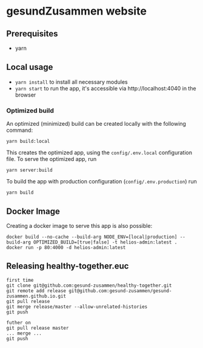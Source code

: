 # gesundZusammen website

## Prerequisites

- yarn

## Local usage

- `yarn install` to install all necessary modules
- `yarn start` to run the app, it's accessible via http://localhost:4040 in the browser

### Optimized build

An optimized (minimized) build can be created locally with the following command:

```
yarn build:local
```

This creates the optimized app, using the `config/.env.local` configuration file. To serve the optimized app, run

```
yarn server:build
```

To build the app with production configuration (`config/.env.production`) run

```
yarn build
```

## Docker Image

Creating a docker image to serve this app is also possible:

```
docker build --no-cache --build-arg NODE_ENV=[local|production] --build-arg OPTIMIZED_BUILD=[true|false] -t helios-admin:latest .
docker run -p 80:4000 -d helios-admin:latest
```

## Releasing healthy-together.euc


```
first time
git clone git@github.com:gesund-zusammen/healthy-together.git
git remote add release git@github.com:gesund-zusammen/gesund-zusammen.github.io.git
git pull release
git merge release/master --allow-unrelated-histories
git push

futher on
git pull release master
... merge ...
git push
```
